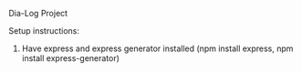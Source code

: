 Dia-Log Project

Setup instructions:

1. Have express and express generator installed (npm install express, npm install express-generator)
